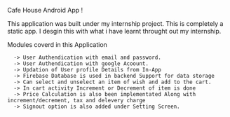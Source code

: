 Cafe House Android App !

This application was built under my internship project.
This is completely a static app. I desgin this with what i have learnt throught out my internship.

Modules coverd in this Application 

      -> User Authendication with email and password. 
      -> User Authendication with google Acoount.
      -> Updation of User profile Details from In-App
      -> Firebase Database is used in backend Support for data storage 
      -> Can select and unselect an item of wish and add to the cart.
      -> In cart activity Increment or Decrement of item is done 
      -> Price Calculation is also been implementated Along with increment/decrement, tax and delevery charge 
      -> Signout option is also added under Setting Screen.
      
      
      
      
      
      
      
      
      
      
      
      
      
      
      
      
      
